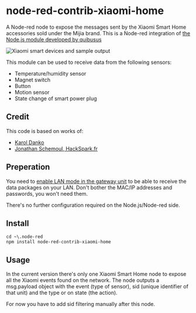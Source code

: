 # node-red-contrib-xiaomi-home
A Node-red node to expose the messages sent by the Xiaomi Smart Home accessories sold under the Mijia brand. This is a Node-red integration of [the Node.js module developed by quibusus](https://github.com/quibusus/node-xiaomi-smart-home)

![Xiaomi smart devices and sample output](https://raw.githubusercontent.com/timmmmmmmmm/node-red-contrib-xiaomi-home/master/xiaomi-node-red.jpg)

This module can be used to receive data from the following sensors:
* Temperature/humidity sensor
* Magnet switch
* Button
* Motion sensor
* State change of smart power plug

## Credit
This code is based on works of:
* [Karol Danko](https://github.com/quibusus/node-xiaomi-smart-home)
* [Jonathan Schemoul, HackSpark.fr](https://github.com/jon1012/mihome)

## Preperation
You need to [enable LAN mode in the gateway unit](https://www.domoticz.com/wiki/Xiaomi_Gateway_(Aqara)#Adding_the_Xiaomi_Gateway_to_Domoticz) to be able to receive the data packages on your LAN. Don't bother the MAC/IP addresses and passwords, you won't need them.

There's no further configuration required on the Node.js/Node-red side.

## Install

```
cd ~\.node-red
npm install node-red-contrib-xiaomi-home
```

## Usage
In the current version there's only one Xiaomi Smart Home node to expose all the Xiaomi events found on the network. The node outputs a msg.payload object with the event (type of sensor), sid (unique identifier of that unit) and the type or on state (the action).

For now you have to add sid filtering manually after this node.